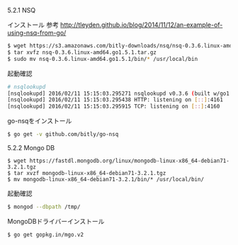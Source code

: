 5.2.1 NSQ

インストール
参考 http://tleyden.github.io/blog/2014/11/12/an-example-of-using-nsq-from-go/


```bash
$ wget https://s3.amazonaws.com/bitly-downloads/nsq/nsq-0.3.6.linux-amd64.go1.5.1.tar.gz
$ tar xvfz nsq-0.3.6.linux-amd64.go1.5.1.tar.gz 
$ sudo mv nsq-0.3.6.linux-amd64.go1.5.1/bin/* /usr/local/bin
```

起動確認

```bash
# nsqlookupd
[nsqlookupd] 2016/02/11 15:15:03.295271 nsqlookupd v0.3.6 (built w/go1.5.1)
[nsqlookupd] 2016/02/11 15:15:03.295438 HTTP: listening on [::]:4161
[nsqlookupd] 2016/02/11 15:15:03.295915 TCP: listening on [::]:4160
```

go-nsqをインストール

```bash
$ go get -v github.com/bitly/go-nsq
```

5.2.2 Mongo DB

```
$ wget https://fastdl.mongodb.org/linux/mongodb-linux-x86_64-debian71-3.2.1.tgz
$ tar xvzf mongodb-linux-x86_64-debian71-3.2.1.tgz 
$ mv mongodb-linux-x86_64-debian71-3.2.1/bin/* /usr/local/bin/
```

起動確認

```bash
$ mongod --dbpath /tmp/
```

MongoDBドライバーインストール

```bash
$ go get gopkg.in/mgo.v2